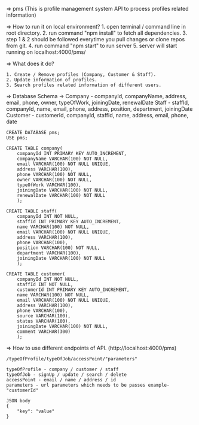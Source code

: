 =>
    pms (This is profile management system API to process profiles related information)

=>
    How to run it on local environment?
    1. open terminal / command line in root directory.
    2. run command "npm install" to fetch all dependencies.
    3. step 1 & 2 should be followed everytime you pull changes or clone repos from git.
    4. run command "npm start" to run server
    5. server will start running on localhost:4000/pms/

=>
    What does it do?
    
    1. Create / Remove profiles (Company, Customer & Staff).
    2. Update information of profiles.
    3. Search profiles related information of different users.
    
=>
    Database Schema ->
    Company - companyId, companyName, address, email, phone, owner, typeOfWork, joiningDate, renewalDate
    Staff - staffId, companyId, name, email, phone, address, position, department, joiningDate
    Customer - customerId, companyId, staffId, name, address, email, phone, date

    CREATE DATABASE pms;
    USE pms;

    CREATE TABLE company(
        companyId INT PRIMARY KEY AUTO_INCREMENT,
        companyName VARCHAR(100) NOT NULL,
        email VARCHAR(100) NOT NULL UNIQUE,
        address VARCHAR(100),
        phone VARCHAR(100) NOT NULL,
        owner VARCHAR(100) NOT NULL,
        typeOfWork VARCHAR(100),
        joiningDate VARCHAR(100) NOT NULL,
        renewalDate VARCHAR(100) NOT NULL
        );

    CREATE TABLE staff(
        companyId INT NOT NULL,
        staffId INT PRIMARY KEY AUTO_INCREMENT,
        name VARCHAR(100) NOT NULL,
        email VARCHAR(100) NOT NULL UNIQUE,
        address VARCHAR(100),
        phone VARCHAR(100),
        position VARCHAR(100) NOT NULL,
        department VARCHAR(100),
        joiningDate VARCHAR(100) NOT NULL
        );
        
    CREATE TABLE customer(
        companyId INT NOT NULL,
        staffId INT NOT NULL,
        customerId INT PRIMARY KEY AUTO_INCREMENT,
        name VARCHAR(100) NOT NULL,
        email VARCHAR(100) NOT NULL UNIQUE,
        address VARCHAR(100),
        phone VARCHAR(100),
        source VARCHAR(100),
        status VARCHAR(100),
        joiningDate VARCHAR(100) NOT NULL,
        comment VARCHAR(300)
        );



=> 
    How to use different endpoints of API. (http://localhost:4000/pms)

    /typeOfProfile/typeOfJob/accessPoint/"parameters"

    typeOfProfile - company / customer / staff
    typeOfJob - signUp / update / search / delete
    accessPoint - email / name / address / id
    parameters - url parameters which needs to be passes example- "customerId"

    JSON body
    {
        "key": "value"
    }